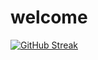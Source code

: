 # welcome

[![GitHub Streak](http://github-readme-streak-stats.herokuapp.com?user=VascoSch92&theme=dark&background=000000)](https://git.io/streak-stats)
